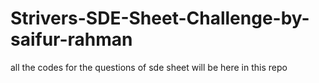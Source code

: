 # Strivers-SDE-Sheet-Challenge-by-saifur-rahman
all the codes for the questions of sde sheet will be here in this repo
